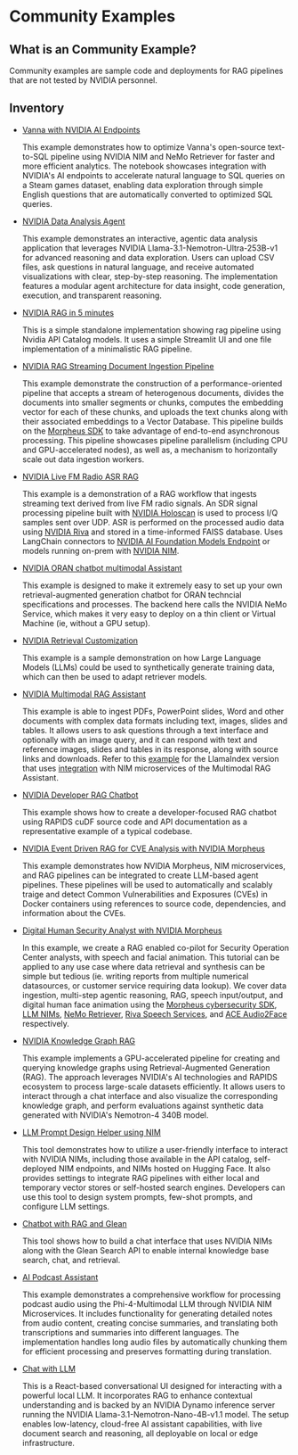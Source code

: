 <!--
  SPDX-FileCopyrightText: Copyright (c) 2023 NVIDIA CORPORATION & AFFILIATES. All rights reserved.
  SPDX-License-Identifier: Apache-2.0

  Licensed under the Apache License, Version 2.0 (the "License");
  you may not use this file except in compliance with the License.
  You may obtain a copy of the License at

  http://www.apache.org/licenses/LICENSE-2.0

  Unless required by applicable law or agreed to in writing, software
  distributed under the License is distributed on an "AS IS" BASIS,
  WITHOUT WARRANTIES OR CONDITIONS OF ANY KIND, either express or implied.
  See the License for the specific language governing permissions and
  limitations under the License.
-->

# Community Examples

## What is an Community Example?

Community examples are sample code and deployments for RAG pipelines that are not tested by NVIDIA personnel.

## Inventory

* [Vanna with NVIDIA AI Endpoints](./Vanna_with_NVIDIA_AI_Endpoints/)

  This example demonstrates how to optimize Vanna's open-source text-to-SQL pipeline using NVIDIA NIM and NeMo Retriever for faster and more efficient analytics. The notebook showcases integration with NVIDIA's AI endpoints to accelerate natural language to SQL queries on a Steam games dataset, enabling data exploration through simple English questions that are automatically converted to optimized SQL queries.

* [NVIDIA Data Analysis Agent](./data-analysis-agent/)

  This example demonstrates an interactive, agentic data analysis application that leverages NVIDIA Llama-3.1-Nemotron-Ultra-253B-v1 for advanced reasoning and data exploration. Users can upload CSV files, ask questions in natural language, and receive automated visualizations with clear, step-by-step reasoning. The implementation features a modular agent architecture for data insight, code generation, execution, and transparent reasoning.

* [NVIDIA RAG in 5 minutes](./5_mins_rag_no_gpu/)

  This is a simple standalone implementation showing rag pipeline using Nvidia API Catalog models. It uses a simple Streamlit UI and one file implementation of a minimalistic RAG pipeline.

* [NVIDIA RAG Streaming Document Ingestion Pipeline](./streaming_ingest_rag)

  This example demonstrate the construction of a performance-oriented pipeline that accepts a stream of heterogenous documents, divides the documents into smaller segments or chunks, computes the embedding vector for each of these chunks, and uploads the text chunks along with their associated embeddings to a Vector Database. This pipeline builds on the [Morpheus SDK](https://docs.nvidia.com/morpheus/index.html) to take advantage of end-to-end asynchronous processing. This pipeline showcases pipeline parallelism (including CPU and GPU-accelerated nodes), as well as, a mechanism to horizontally scale out data ingestion workers.

* [NVIDIA Live FM Radio ASR RAG](./fm-asr-streaming-rag)

  This example is a demonstration of a RAG workflow that ingests streaming text derived from live FM radio signals. An SDR signal processing pipeline built with [NVIDIA Holoscan](https://developer.nvidia.com/holoscan-sdk) is used to process I/Q samples sent over UDP. ASR is performed on the processed audio data using [NVIDIA Riva](https://www.nvidia.com/en-us/ai-data-science/products/riva/) and stored in a time-informed FAISS database. Uses LangChain connectors to [NVIDIA AI Foundation Models Endpoint](https://www.nvidia.com/en-us/ai-data-science/foundation-models/) or models running on-prem with [NVIDIA NIM](https://developer.nvidia.com/docs/nemo-microservices/inference/overview.html).

* [NVIDIA ORAN chatbot multimodal Assistant](./oran-chatbot-multimodal/)

  This example is designed to make it extremely easy to set up your own retrieval-augmented generation chatbot for ORAN techncial specifications and processes. The backend here calls the NVIDIA NeMo Service, which makes it very easy to deploy on a thin client or Virtual Machine (ie, without a GPU setup).

* [NVIDIA Retrieval Customization](./synthetic-data-retriever-customization/)

  This example is a sample demonstration on how Large Language Models (LLMs) could be used to synthetically generate training data, which can then be used to adapt retriever models.

* [NVIDIA Multimodal RAG Assistant](./multimodal_assistant)

  This example is able to ingest PDFs, PowerPoint slides, Word and other documents with complex data formats including text, images, slides and tables. It allows users to ask questions through a text interface and optionally with an image query, and it can respond with text and reference images, slides and tables in its response, along with source links and downloads. Refer to this [example](./multimodal-rag) for the LlamaIndex version that uses [integration](https://docs.llamaindex.ai/en/stable/examples/llm/nvidia_nim/) with NIM microservices of the Multimodal RAG Assistant.

* [NVIDIA Developer RAG Chatbot](./rag-developer-chatbot)

  This example shows how to create a developer-focused RAG chatbot using RAPIDS cuDF source code and API documentation as a representative example of a typical codebase.

* [NVIDIA Event Driven RAG for CVE Analysis with NVIDIA Morpheus](./event-driven-rag-cve-analysis/)

  This example demonstrates how NVIDIA Morpheus, NIM microservices, and RAG pipelines can be integrated to create LLM-based agent pipelines. These pipelines will be used to automatically and scalably traige and detect Common Vulnerabilities and Exposures (CVEs) in Docker containers using references to source code, dependencies, and information about the CVEs.

* [Digital Human Security Analyst with NVIDIA Morpheus](./digital-human-security-analyst/)

  In this example, we create a RAG enabled co-pilot for Security Operation Center analysts, with speech and facial animation. This tutorial can be applied to any use case where data retrieval and synthesis can be simple but tedious (ie. writing reports from multiple numerical datasources, or customer service requiring data lookup). We cover data ingestion, multi-step agentic reasoning, RAG, speech input/output, and digital human face animation using the [Morpheus cybersecurity SDK](https://developer.nvidia.com/morpheus-cybersecurity), [LLM NIMs](https://build.nvidia.com/meta/llama-3_1-8b-instruct), [NeMo Retriever](https://www.nvidia.com/en-us/ai-data-science/products/nemo/), [Riva Speech Services](https://developer.nvidia.com/riva), and [ACE Audio2Face](https://build.nvidia.com/nvidia/audio2face) respectively.


* [NVIDIA Knowledge Graph RAG](./knowledge_graph_rag)

  This example implements a GPU-accelerated pipeline for creating and querying knowledge graphs using Retrieval-Augmented Generation (RAG). The approach leverages NVIDIA's AI technologies and RAPIDS ecosystem to process large-scale datasets efficiently. It allows users to interact through a chat interface and also visualize the corresponding knowledge graph, and perform evaluations against synthetic data generated with NVIDIA's Nemotron-4 340B model.

* [LLM Prompt Design Helper using NIM](./llm-prompt-design-helper/)

  This tool demonstrates how to utilize a user-friendly interface to interact with NVIDIA NIMs, including those available in the API catalog, self-deployed NIM endpoints, and NIMs hosted on Hugging Face. It also provides settings to integrate RAG pipelines with either local and temporary vector stores or self-hosted search engines. Developers can use this tool to design system prompts, few-shot prompts, and configure LLM settings.

* [Chatbot with RAG and Glean](./chat-and-rag-glean/)

  This tool shows how to build a chat interface that uses NVIDIA NIMs along with the Glean Search API to enable internal knowledge base search, chat, and retrieval. 

* [AI Podcast Assistant](./ai-podcast-assistant/)

  This example demonstrates a comprehensive workflow for processing podcast audio using the Phi-4-Multimodal LLM through NVIDIA NIM Microservices. It includes functionality for generating detailed notes from audio content, creating concise summaries, and translating both transcriptions and summaries into different languages. The implementation handles long audio files by automatically chunking them for efficient processing and preserves formatting during translation.

* [Chat with LLM](./chat-llama-nemotron/)

  This is a React-based conversational UI designed for interacting with a powerful local LLM. It incorporates RAG to enhance contextual understanding and is backed by an NVIDIA Dynamo inference server running the NVIDIA Llama-3.1-Nemotron-Nano-4B-v1.1 model. The setup enables low-latency, cloud-free AI assistant capabilities, with live document search and reasoning, all deployable on local or edge infrastructure.